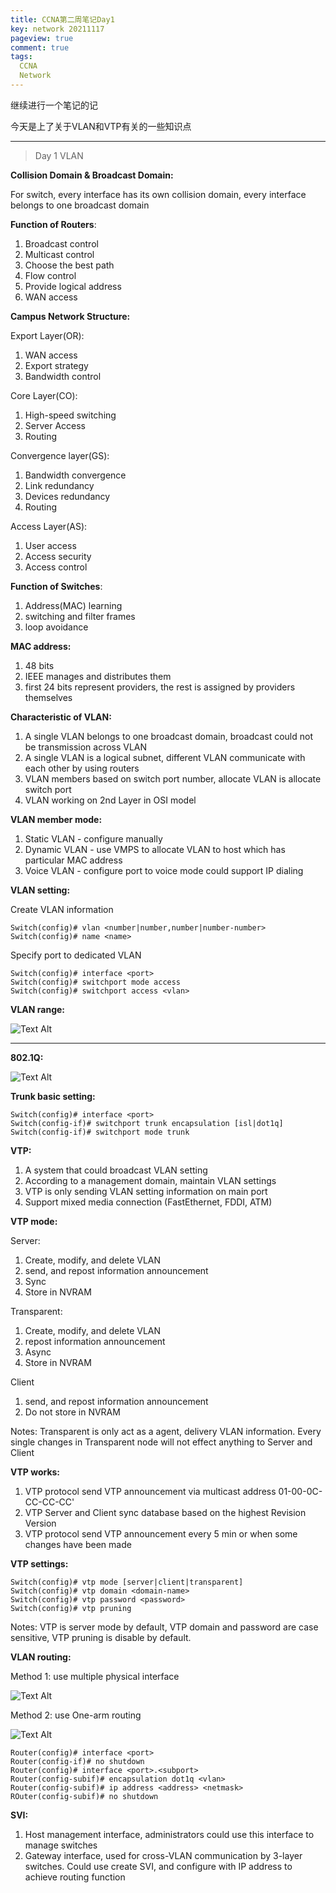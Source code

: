 ```yaml
---
title: CCNA第二周笔记Day1
key: network 20211117
pageview: true
comment: true
tags:
  CCNA
  Network
---
```


继续进行一个笔记的记

今天是上了关于VLAN和VTP有关的一些知识点

<!--more-->

---

> Day 1 VLAN

**Collision Domain & Broadcast Domain:**

For switch, every interface has its own collision domain, every interface belongs to one broadcast domain

**Function of Routers**:

1. Broadcast control
2. Multicast control
3. Choose the best path
4. Flow control
5. Provide logical address
6. WAN access

**Campus Network Structure:**

Export Layer(OR):

1. WAN access
2. Export strategy
3. Bandwidth control

Core Layer(CO):

1. High-speed switching
2. Server Access
3. Routing

Convergence layer(GS):

1. Bandwidth convergence
2. Link redundancy
3. Devices redundancy
4. Routing

Access Layer(AS):

1. User access
2. Access security
3. Access control

**Function of Switches**:

1. Address(MAC) learning
2. switching and filter frames
3. loop avoidance

**MAC address:**

1. 48 bits
2. IEEE manages and distributes them
3. first 24 bits represent providers, the rest is assigned by providers themselves

**Characteristic of VLAN:**

1. A single VLAN belongs to one broadcast domain, broadcast could not be transmission across VLAN
2. A single VLAN is a logical subnet, different VLAN communicate with each other by using routers
3. VLAN members based on switch port number, allocate VLAN is allocate switch port
4. VLAN working on 2nd Layer in OSI model

**VLAN member mode:**

1. Static VLAN - configure manually
2. Dynamic VLAN - use VMPS to allocate VLAN to host which has particular MAC address
3. Voice VLAN - configure port to voice mode could support IP dialing

**VLAN setting:**

Create VLAN information

```
Switch(config)# vlan <number|number,number|number-number>
Switch(config)# name <name>
```

Specify port to dedicated VLAN

```
Switch(config)# interface <port>
Switch(config)# switchport mode access
Switch(config)# switchport access <vlan>
```

**VLAN range:**

![Text Alt](/assets/images/2021-11-17/1.png "VLAN range reference")

---

**802.1Q:**

![Text Alt](/assets/images/2021-11-17/2.png "802.1Q frame structure")

**Trunk basic setting:**

```
Switch(config)# interface <port>
Switch(config-if)# switchport trunk encapsulation [isl|dot1q]
Switch(config-if)# switchport mode trunk
```

**VTP:**

1. A system that could broadcast VLAN setting
2. According to a management domain, maintain VLAN settings
3. VTP is only sending VLAN setting information on main port
4. Support mixed media connection (FastEthernet, FDDI, ATM)

**VTP mode:**

Server:

1. Create, modify, and delete VLAN
2. send, and repost information announcement
3. Sync
4. Store in NVRAM

Transparent:

1. Create, modify, and delete VLAN
2. repost information announcement
3. Async
4. Store in NVRAM

Client

1. send, and repost information announcement
2. Do not store in NVRAM

Notes: Transparent is only act as a agent, delivery VLAN information. Every single changes in Transparent node will not effect anything to Server and Client

**VTP works:**

1. VTP protocol send VTP announcement via multicast address 01-00-0C-CC-CC-CC'
2. VTP Server and Client sync database based on the highest Revision Version
3. VTP protocol send VTP announcement every 5 min or when some changes have been made

**VTP settings:**

```
Switch(config)# vtp mode [server|client|transparent]
Switch(config)# vtp domain <domain-name>
Switch(config)# vtp password <password>
Switch(config)# vtp pruning
```

Notes: VTP is server mode by default, VTP domain and password are case sensitive, VTP pruning is disable by default.

**VLAN routing:**

Method 1: use multiple physical interface

![Text Alt](/assets/images/2021-11-17/3.png "Physical interface act as default gateway for each VLAN")

Method 2: use One-arm routing

![Text Alt](/assets/images/2021-11-17/4.png "One-arm routing")

```
Router(config)# interface <port>
Router(config-if)# no shutdown
Router(config)# interface <port>.<subport>
Router(config-subif)# encapsulation dot1q <vlan>
Router(config-subif)# ip address <address> <netmask>
ROuter(config-subif)# no shutdown
```

**SVI:**

1. Host management interface, administrators could use this interface to manage switches
2. Gateway interface, used for cross-VLAN communication by 3-layer switches. Could use create SVI, and configure with IP address to achieve routing function

